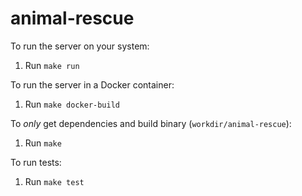 # animal-rescue

To run the server on your system:

1. Run `make run`

To run the server in a Docker container:

1. Run `make docker-build`

To _only_ get dependencies and build binary (`workdir/animal-rescue`):

1. Run `make`

To run tests:

1. Run `make test`
